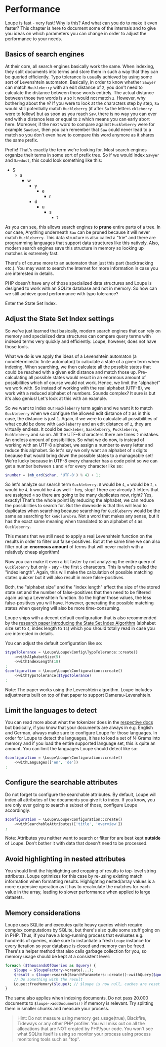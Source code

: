 # Performance

Loupe is fast - very fast! Why is this? And what can you do to make it even faster? This chapter is here to document 
some of the internals and to give you ideas on which parameters you can change in order to adjust the performance to 
your needs.

## Basics of search engines

At their core, all search engines basically work the same. When indexing, they split documents into terms and store 
them in such a way that they can be queried efficiently. Typo tolerance is usually achieved by using some sort of 
Levenshtein automaton. Basically, in order to know whether `Sawyer` can match `Huckleberry` with an edit 
distance of `2`, you don't need to calculate the distance between those words entirely. The actual distance between 
those two words is `9` so it would not match `2`. However, why bothering about the `9`? If you were to look at the 
characters step by step, `Sa` would still potentially match `Huckleberry` (if after `Sa` the letters `ckleberry` 
were to follow) but as soon as you reach `Saw`, there is no way you can ever end with a distance less or equal to 
`2` which means you can early abort here. Moreover, if the next word to compare against `Huckleberry` were for 
example `Sawdust`, then you can remember that `Saw` could never lead to a match so you don't even have to compare 
this word anymore as it shares the same prefix.

Prefix! That's exactly the term we're looking for. Most search engines organize their terms in some sort of prefix 
tree. So if we would index `Sawyer` and `Sawdust`, this could look something like this:

* S
  * a
    * w
      * y
        * e
          * r
      * d
        * u
          * s
            * t

As you can see, this allows search engines to **prune** entire parts of a tree. In our case, Anything underneath 
`Saw` can be pruned because it will never match `Huckleberry`. This data structure is also called a "trie" and there 
are programming languages that support data structures like this natively. Also, modern search engines save this 
structure in memory so looking up matches is extremely fast.

There's of course more to an automaton than just this part (backtracking etc.). You may want to search the 
Internet for more information in case you are interested in details.

PHP doesn't have any of those specialized data structures and Loupe is designed to work with an SQLite database and 
not in memory. So how can we still achieve good performance with typo tolerance?

Enter the State Set Index. 

## Adjust the State Set Index settings

So we've just learned that basically, modern search engines that can rely on memory and specialized data structures 
can compare query terms with indexed terms very quickly and efficiently. Loupe, however, does not have those tools. 

What we do is we apply the ideas of a Levenshtein automaton (a nondeterministic finite automaton) to calculate a 
state of a given term when indexing. When searching, we then calculate all the possible states that could be reached 
with a given edit distance and match those up. Pre-calculating all possible states would result in an enormous 
amount of possibilities which of course would not work. Hence, we limit the "alphabet" we work with. So instead of 
working with the real alphabet (UTF-8), we work with a reduced alphabet of numbers. Sounds complex? It sure is but 
it's also genius! Let's look at this with an example.

So we want to index our `Huckleberry` term again and we want it to match `Guckleberry` when we configure the allowed 
edit distance of `2` as in this case, the distance is just `1`.
Again, if we were to calculate all possibilities of what could be done with `Guckleberry` and an edit distance of 
`2`, they are virtually endless. It could be `Guckleber`, `Gaakleberry`, `Puckleberro`, `Huüklebérry` and so on. All 
the UTF-8 characters there are times `2` mistakes. An endless amount of possibilities. So what we do now, is instead of 
working with an UTF-8 alphabet, we assign a number to every letter and reduce this alphabet. So let's say we only 
want an alphabet of `4` digits because that would bring down the possible states to a manageable set! We're lucky 
because in UTF-8 every character has a code point so we can get a number between `1` and `4` for every character like so:

```php
$number = (mb_ord($char, 'UTF-8') % 4) + 1;
```

So let's analyze our search term `Guckleberry`:  `G` would be `4`, `u` would be `2`, `c` would be `4`, `k` would be 
`4` as well - hey, stop! There are already `3` letters that are assigned `4` so there are going to 
be many duplicates now, right? Yes, exactly! That's the whole point! By reducing the alphabet, we can reduce the 
possibilities to search for. But the downside is that this will lead to duplicates when searching because searching 
for `Guckleberry` would be the same as searching for `keGclurubru`. Not a word that makes any sense, but it has the 
exact same meaning when translated to an alphabet of `4` as `Guckleberry`.

This means that we still need to apply a real Levenshtein function on the results in order to filter out 
false-positives. But at the same time we can also filter out an **enormous amount** of terms that will never match with 
a relatively cheap algorithm!

Now you can make it even a bit faster by not analyzing the entire query of `Guckleberry` but only - say - the first 
`5` characters. This is what's called the "index length". Again, this will make the calculation of possible matching 
states quicker but it will also result in more false-positives.

Both, the "alphabet size" and the "index length" affect the size of the stored state set and the number of 
false-positives that then need to be filtered again using a Levenshtein function. So the higher those values, the 
less false-positives you will have. However, generating the possible matching states when querying will also be more 
time-consuming.

Loupe ships with a decent default configuration that is also recommended by the [research paper introducing the 
State Set Index Algorithm][Paper] (alphabet size set to `4`, index length to `14`) which you should totally read in 
case you are interested in details.

You can adjust the default configuration like so:

```php
$typoTolerance = \Loupe\Loupe\Config\TypoTolerance::create()
    ->withAlphabetSize(5)
    ->withIndexLength(18)
;
$configuration = \Loupe\Loupe\Configuration::create()
    ->withTypoTolerance($typoTolerance)
;
```

Note: The paper works using the Levenshtein algorithm. Loupe includes adjustments built on top of that paper to support
Damerau-Levenshtein.

## Limit the languages to detect

You can read more about what the tokenizer does in the [respective docs](tokenizer.md) but basically, if you know 
that your documents are always in e.g. English and German, always make sure to configure Loupe for those languages. 
In order for Loupe to detect the languages, it has to load a set of N-Grams into memory and if you load the entire 
supported language set, this is quite an amount. You can limit the languages Loupe should detect like so:

```php
$configuration = \Loupe\Loupe\Configuration::create()
    ->withLanguages(['en', 'de'])
;
```

## Configure the searchable attributes

Do not forget to configure the searchable attributes. By default, Loupe will index all attributes of the documents 
you give it to index. If you know, you are only ever going to search a subset of those, configure Loupe accordingly:

```php
$configuration = \Loupe\Loupe\Configuration::create()
    ->withSearchableAttributes(['title', 'overview'])
;
```

Note: Attributes you neither want to search or filter for are best kept **outside** of Loupe. Don't bother it with 
data that doesn't need to be processed.

## Avoid highlighting in nested attributes

You should limit the highlighting and cropping of results to top-level string attributes. Loupe optimizes for this case
by re-using existing match information when formatting results. Highlighting nested/array values is a more expensive
operation as it has to recalculate the matches for each value in the array, leading to slower performance when applied
to large datasets.

## Memory considerations

Loupe uses SQLite and executes quite heavy queries which require complex computations by SQLite, but there's also quite 
some stuff going on in PHP. Thus, if you have a long-running process that evaluates e.g. hundreds of queries, make sure
to instantiate a fresh `Loupe` instance for every iteration so your database is closed and memory can be freed. There's
a helper method that also calls garbage collection for you, so memory usage should be kept at a consistent level:

```php
foreach ($thousandsOfQueries as $query) {
    $loupe = $loupeFactory->create(...);
    $result = $loupe->search(SearchParameters::create()->withQuery($query));
    // Do something with the result
    Loupe::freeMemory($loupe); // $loupe is now null, caches are reset and the garbage collector is called
}
```

The same also applies when indexing documents. Do not pass 20.000 documents to `$loupe->addDocuments()` if memory is
relevant. Try splitting them in smaller chunks and measure your process.

> Hint: Do not measure using memory_get_usage(true), Blackfire, Tideways or any other PHP profiler. You will miss out on
> all the allocations that are NOT created by PHP/your code. You won't see what SQLite itself is using so monitor your
> process using process monitoring tools such as "top".

[Paper]: https://hpi.de/fileadmin/user_upload/fachgebiete/naumann/publications/PDFs/2012_fenz_efficient.pdf
